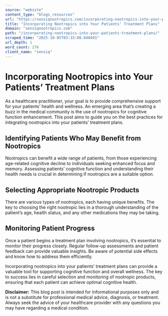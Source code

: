 ```yaml
---
source: "website"
content_type: "blogs_resources"
url: "https://sensiqnootropics.com/incorporating-nootropics-into-your-patients-treatment-plans/"
title: "Incorporating Nootropics into Your Patients' Treatment Plans"
domain: "sensiqnootropics.com"
path: "/incorporating-nootropics-into-your-patients-treatment-plans/"
scraped_time: "2025-10-05T03:33:00.840491"
url_depth: 1
word_count: 276
client_name: "sensiq"
---
```


# Incorporating Nootropics into Your Patients’ Treatment Plans

As a healthcare practitioner, your goal is to provide comprehensive support for your patients’ health and wellness. An emerging area that’s creating a buzz in the medical community is the use of nootropics for cognitive function enhancement. This post aims to guide you on the best practices for integrating nootropics into your patients’ treatment plans.

## Identifying Patients Who May Benefit from Nootropics

Nootropics can benefit a wide range of patients, from those experiencing age-related cognitive decline to individuals seeking enhanced focus and memory. Assessing patients’ cognitive function and understanding their health needs is crucial in determining if nootropics are a suitable option.

## Selecting Appropriate Nootropic Products

There are various types of nootropics, each having unique benefits. The key to choosing the right nootropic lies in a thorough understanding of the patient’s age, health status, and any other medications they may be taking.

## Monitoring Patient Progress

Once a patient begins a treatment plan involving nootropics, it’s essential to monitor their progress closely. Regular follow-up assessments and patient feedback can provide valuable insights. Be aware of potential side effects and know how to address them efficiently.

Incorporating nootropics into your patients’ treatment plans can provide a valuable tool for supporting cognitive function and overall wellness. The key to success lies in careful selection and monitoring of nootropic products, ensuring that each patient can achieve optimal cognitive health.

**Disclaimer:** This blog post is intended for informational purposes only and is not a substitute for professional medical advice, diagnosis, or treatment. Always seek the advice of your healthcare provider with any questions you may have regarding a medical condition.